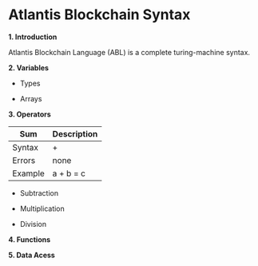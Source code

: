 # Atlantis Blockchain Syntax

**1. Introduction**

Atlantis Blockchain Language (ABL) is a complete turing-machine syntax.

**2. Variables**

* Types

* Arrays

**3. Operators**

Sum|Description
------|-----
Syntax| +
Errors| none
Example| a + b = c

* Subtraction

* Multiplication

* Division


**4. Functions**



**5. Data Acess**
